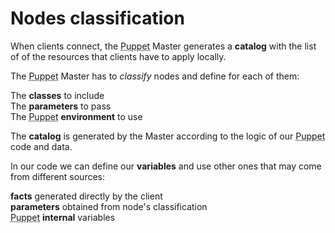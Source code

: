            
       
<h1>Nodes classification</h1>
       
                            
<p>When clients connect, the <abbr title="Puppet automation tool">Puppet</abbr> Master generates a <strong>catalog</strong> with the list of of the resources that clients have to apply locally.</p>
<p>The <abbr title="Puppet automation tool">Puppet</abbr> Master has to <em>classify</em> nodes and define for each of them:</p>
<p>The <strong>classes</strong> to include<br /> The <strong>parameters</strong> to pass<br /> The <abbr title="Puppet automation tool">Puppet</abbr> <strong>environment</strong> to use</p>
<p>The <strong>catalog</strong> is generated by the Master according to the logic of our <abbr title="Puppet automation tool">Puppet</abbr> code and data.</p>
<p>In our code we can define our <strong>variables</strong> and use other ones that may come from different sources:</p>
<p><strong>facts</strong> generated directly by the client<br /> <strong>parameters</strong> obtained from node's classification<br /> <abbr title="Puppet automation tool">Puppet</abbr> <strong>internal</strong> variables</p>
     